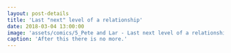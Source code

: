 ```yaml
---
layout: post-details
title: 'Last "next" level of a relationship'
date: 2018-03-04 13:00:00
image: 'assets/comics/5_Pete and Lar - Last next level of a relationship.jpg'
caption: 'After this there is no more.'
---
```


